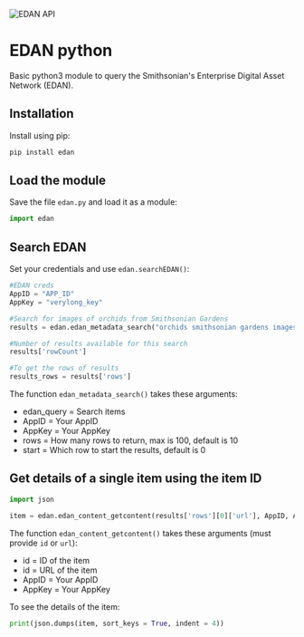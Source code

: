 ![EDAN API](https://badgen.net/static/EDAN%20API/up/green)

# EDAN python

Basic python3 module to query the Smithsonian's Enterprise Digital Asset Network (EDAN).

## Installation

Install using pip:

```bash
pip install edan
```

## Load the module

Save the file `edan.py` and load it as a module:

```python
import edan
```

## Search EDAN

Set your credentials and use `edan.searchEDAN()`:

```python
#EDAN creds
AppID = "APP_ID"
AppKey = "verylong_key"

#Search for images of orchids from Smithsonian Gardens
results = edan.edan_metadata_search("orchids smithsonian gardens images", AppID, AppKey)

#Number of results available for this search
results['rowCount']

#To get the rows of results
results_rows = results['rows']
```

The function `edan_metadata_search()` takes these arguments:

 * edan_query = Search items
 * AppID = Your AppID
 * AppKey = Your AppKey
 * rows = How many rows to return, max is 100, default is 10
 * start = Which row to start the results, default is 0

## Get details of a single item using the item ID

```python
import json

item = edan.edan_content_getcontent(results['rows'][0]['url'], AppID, AppKey)
```

The function `edan_content_getcontent()` takes these arguments (must provide `id` or `url`):

 * id = ID of the item
 * id = URL of the item
 * AppID = Your AppID
 * AppKey = Your AppKey
 
To see the details of the item:

```python
print(json.dumps(item, sort_keys = True, indent = 4))
```
